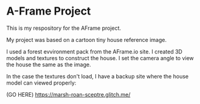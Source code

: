 # A-Frame Project

This is my respository for the AFrame project.

My project was based on a cartoon tiny house reference image.

I used a forest evvironment pack from the AFrame.io site.
I created 3D models and textures to construct the house.
I set the camera angle to view the house the same as the image.

In the case the textures don't load, I have a backup site where the house model can viewed properly:

(GO HERE)
https://marsh-roan-sceptre.glitch.me/
